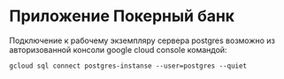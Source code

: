 # Приложение Покерный банк
Подключение к рабочему экземпляру сервера postgres возможно из авторизованной консоли google cloud console командой:
```shell script
gcloud sql connect postgres-instanse --user=postgres --quiet
````